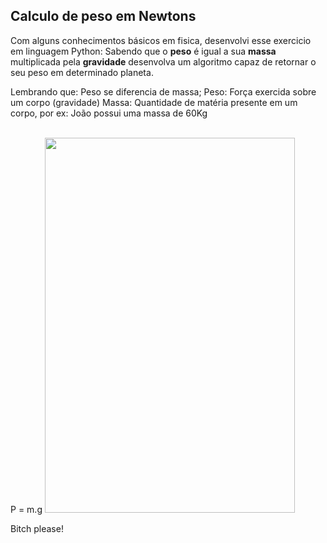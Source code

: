 
## Calculo de peso em Newtons

Com alguns conhecimentos básicos em fisica, desenvolvi esse exercicio em linguagem Python:
Sabendo que o **peso** é igual a sua **massa** multiplicada pela **gravidade** desenvolva um algoritmo capaz de retornar o seu peso
em determinado planeta.

Lembrando que: Peso se diferencia de massa;
Peso: Força exercida sobre um corpo (gravidade)
Massa: Quantidade de matéria presente em um corpo, por ex: João possui uma massa de 60Kg

<br />
P = m.g

<img width="400px" height="600px" src="https://principia.io/media/uploads/images/newton/newton-portada-principia.jpg"/>

Bitch please!
